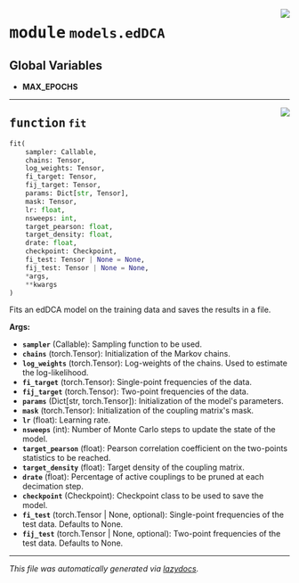 <!-- markdownlint-disable -->

<a href="https://github.com/spqb/adabmDCApy/tree/main/adabmDCA/models/edDCA.py#L0"><img align="right" style="float:right;" src="https://img.shields.io/badge/-source-cccccc?style=flat-square"></a>

# <kbd>module</kbd> `models.edDCA`




**Global Variables**
---------------
- **MAX_EPOCHS**

---

<a href="https://github.com/spqb/adabmDCApy/tree/main/adabmDCA/models/edDCA.py#L17"><img align="right" style="float:right;" src="https://img.shields.io/badge/-source-cccccc?style=flat-square"></a>

## <kbd>function</kbd> `fit`

```python
fit(
    sampler: Callable,
    chains: Tensor,
    log_weights: Tensor,
    fi_target: Tensor,
    fij_target: Tensor,
    params: Dict[str, Tensor],
    mask: Tensor,
    lr: float,
    nsweeps: int,
    target_pearson: float,
    target_density: float,
    drate: float,
    checkpoint: Checkpoint,
    fi_test: Tensor | None = None,
    fij_test: Tensor | None = None,
    *args,
    **kwargs
)
```

Fits an edDCA model on the training data and saves the results in a file. 



**Args:**
 
 - <b>`sampler`</b> (Callable):  Sampling function to be used. 
 - <b>`chains`</b> (torch.Tensor):  Initialization of the Markov chains. 
 - <b>`log_weights`</b> (torch.Tensor):  Log-weights of the chains. Used to estimate the log-likelihood. 
 - <b>`fi_target`</b> (torch.Tensor):  Single-point frequencies of the data. 
 - <b>`fij_target`</b> (torch.Tensor):  Two-point frequencies of the data. 
 - <b>`params`</b> (Dict[str, torch.Tensor]):  Initialization of the model's parameters. 
 - <b>`mask`</b> (torch.Tensor):  Initialization of the coupling matrix's mask. 
 - <b>`lr`</b> (float):  Learning rate. 
 - <b>`nsweeps`</b> (int):  Number of Monte Carlo steps to update the state of the model. 
 - <b>`target_pearson`</b> (float):  Pearson correlation coefficient on the two-points statistics to be reached. 
 - <b>`target_density`</b> (float):  Target density of the coupling matrix. 
 - <b>`drate`</b> (float):  Percentage of active couplings to be pruned at each decimation step. 
 - <b>`checkpoint`</b> (Checkpoint):  Checkpoint class to be used to save the model. 
 - <b>`fi_test`</b> (torch.Tensor | None, optional):  Single-point frequencies of the test data. Defaults to None. 
 - <b>`fij_test`</b> (torch.Tensor | None, optional):  Two-point frequencies of the test data. Defaults to None. 






---

_This file was automatically generated via [lazydocs](https://github.com/ml-tooling/lazydocs)._
